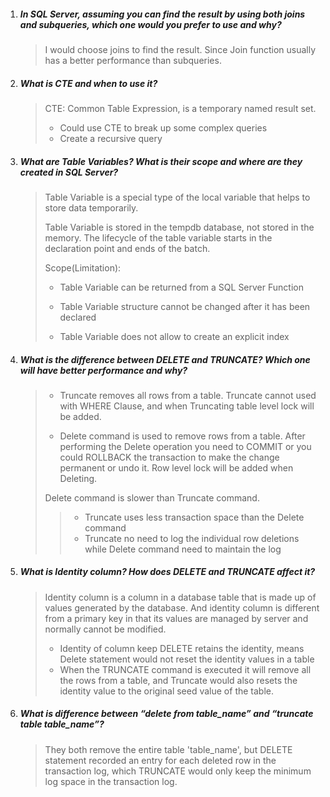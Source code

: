 1. ##### In SQL Server, assuming you can find the result by using both joins and subqueries, which one would you prefer to use and why?

   > I would choose joins to find the result. Since Join function usually has a better performance than subqueries.

2. ##### What is CTE and when to use it?

   > CTE: Common Table Expression, is a temporary named result set.
   >
   > - Could use CTE to break up some complex queries
   > - Create a recursive query

3. ##### What are Table Variables? What is their scope and where are they created in SQL Server?

   > Table Variable is a special type of the local variable that helps to store data temporarily.
   >
   > Table Variable is stored in the tempdb database, not stored in the memory. The lifecycle of the table variable starts in the declaration point and ends of the batch.
   >
   > Scope(Limitation):
   >
   > - Table Variable can be returned from a SQL Server Function
   >
   > - Table Variable structure cannot be changed after it has been declared
   > - Table Variable does not allow to create an explicit index

4. ##### What is the difference between DELETE and TRUNCATE? Which one will have better performance and why?

   > - Truncate removes all rows from a table. Truncate cannot used with WHERE Clause, and when Truncating table level lock will be added.
   >
   > - Delete command is used to remove rows from a table. After performing the Delete operation you need to COMMIT or you could ROLLBACK the transaction to make the change permanent or undo it. Row level lock will be added when Deleting.
   >
   > Delete command is slower than Truncate command.
   >
   > > - Truncate uses less transaction space than the Delete command
   > > - Truncate no need to log the individual row deletions while Delete command need to maintain the log

5. ##### What is Identity column? How does DELETE and TRUNCATE affect it?

   >Identity column is a column in a database table that is made up of values generated by the database. And identity column is different from a primary key in that its values are managed by server and normally cannot be modified.
   >
   >- Identity of column keep DELETE retains the identity, means Delete statement would not reset the identity values in a table
   >- When the  TRUNCATE command is executed it will remove all the rows from a table, and Truncate would also resets the identity value to the original seed value of the table.

6. ##### What is difference between “delete from table_name” and “truncate table table_name”?

   > They both remove the entire table 'table_name', but DELETE statement recorded an entry for each deleted row in the transaction log, which TRUNCATE would only keep the minimum log space in the transaction log.
